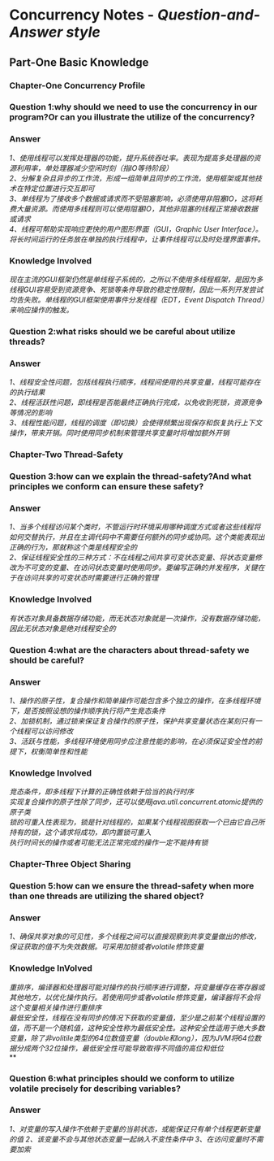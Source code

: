 # Concurrency Notes - *Question-and-Answer style*
## Part-One Basic Knowledge

### Chapter-One Concurrency Profile ###
### Question 1:why should we need to use the concurrency in our program?Or can you illustrate the utilize of the concurrency?
### Answer ###
*1、使用线程可以发挥处理器的功能，提升系统吞吐率。表现为提高多处理器的资源利用率，单处理器减少空闲时刻（指IO等待阶段）*<br>
*2、分解复杂且异步的工作流，形成一组简单且同步的工作流，使用框架或其他技术在特定位置进行交互即可*<br>
*3、单线程为了接收多个数据或请求而不受阻塞影响，必须使用非阻塞IO，这将耗费大量资源。而使用多线程则可以使用阻塞IO，其他非阻塞的线程正常接收数据或请求*<br>
*4、线程可帮助实现响应更快的用户图形界面（GUI，Graphic User Interface）。将长时间运行的任务放在单独的执行线程中，让事件线程可以及时处理界面事件。*<br>
### Knowledge Involved ###
*现在主流的GUI框架仍然是单线程子系统的，之所以不使用多线程框架，是因为多线程GUI容易受到资源竞争、死锁等条件导致的稳定性限制，因此一系列开发尝试均告失败。单线程的GUI框架使用事件分发线程（EDT，Event Dispatch Thread）来响应操作的触发。*<br>

### Question 2:what risks should we be careful about utilize threads?
### Answer ###
*1、线程安全性问题，包括线程执行顺序，线程间使用的共享变量，线程可能存在的执行结果*<br>
*2、线程活跃性问题，即线程是否能最终正确执行完成，以免收到死锁，资源竞争等情况的影响*<br>
*3、线程性能问题，线程的调度（即切换）会使得频繁出现保存和恢复执行上下文操作，带来开销。同时使用同步机制来管理共享变量时将增加额外开销*<br>

### Chapter-Two Thread-Safety ###
### Question 3:how can we explain the thread-safety?And what principles we conform can ensure these safety?
### Answer ###
*1、当多个线程访问某个类时，不管运行时环境采用哪种调度方式或者这些线程将如何交替执行，并且在主调代码中不需要任何额外的同步或协同。这个类能表现出正确的行为，那就称这个类是线程安全的*<br>
*2、保证线程安全性的三种方式：不在线程之间共享可变状态变量、将状态变量修改为不可变的变量、在访问状态变量时使用同步。要编写正确的并发程序，关键在于在访问共享的可变状态时需要进行正确的管理*<br>
### Knowledge Involved ###
*有状态对象具备数据存储功能，而无状态对象就是一次操作，没有数据存储功能，因此无状态对象是绝对线程安全的*<br>

### Question 4:what are the characters about thread-safety we should be careful?
### Answer ###
*1、操作的原子性，复合操作和简单操作可能包含多个独立的操作，在多线程环境下，是否按照设想的操作顺序执行将产生竞态条件*<br>
*2、加锁机制，通过锁来保证复合操作的原子性，保护共享变量状态在某刻只有一个线程可以访问修改*<br>
*3、活跃与性能，多线程环境使用同步应注意性能的影响，在必须保证安全性的前提下，权衡简单性和性能*<br>
### Knowledge Involved ###
*竞态条件，即多线程下计算的正确性依赖于恰当的执行时序*<br>
*实现复合操作的原子性除了同步，还可以使用java.util.concurrent.atomic提供的原子类*<br>
*锁的可重入性表现为，锁是针对线程的，如果某个线程视图获取一个已由它自己所持有的锁，这个请求将成功，即内置锁可重入*<br>
*执行时间长的操作或者可能无法正常完成的操作一定不能持有锁*<br>

### Chapter-Three Object Sharing ###
### Question 5:how can we ensure the thread-safety when more than one threads are utilizing the shared object?
### Answer ###
*1、确保共享对象的可见性，多个线程之间可以直接观察到共享变量做出的修改，保证获取的值不为失效数据。可采用加锁或者volatile修饰变量*<br>
### Knowledge InVolved ###
*重排序，编译器和处理器可能对操作的执行顺序进行调整，将变量缓存在寄存器或其他地方，以优化操作执行。若使用同步或者volatile修饰变量，编译器将不会将这个变量相关操作进行重排序*<br>
*最低安全性，线程在没有同步的情况下获取的变量值，至少是之前某个线程设置的值，而不是一个随机值，这种安全性称为最低安全性。这种安全性适用于绝大多数变量，除了非volitile类型的64位数值变量（double和long），因为JVM将64位数据分成两个32位操作，最低安全性可能导致取得不同值的高位和低位*<br>
**

### Question 6:what principles should we conform to utilize volatile precisely for describing variables?
### Answer ###
*1、对变量的写入操作不依赖于变量的当前状态，或能保证只有单个线程更新变量的值*
*2、该变量不会与其他状态变量一起纳入不变性条件中*
*3、在访问变量时不需要加索*
